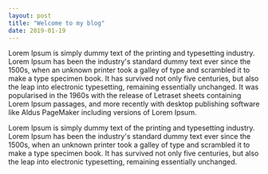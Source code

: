 ```yaml
---
layout: post
title: "Welcome to my blog"
date: 2019-01-19
---
```


Lorem Ipsum is simply dummy text of the printing and typesetting industry.
Lorem Ipsum has been the industry's standard dummy text ever since the
1500s, when an unknown printer took a galley of type and scrambled it to
make a type specimen book. It has survived not only five centuries, but
also the leap into electronic typesetting, remaining essentially unchanged.
It was popularised in the 1960s with the release of Letraset sheets
containing Lorem Ipsum passages, and more recently with desktop publishing
software like Aldus PageMaker including versions of Lorem Ipsum.

Lorem Ipsum is simply dummy text of the printing and typesetting industry.
Lorem Ipsum has been the industry's standard dummy text ever since the
1500s, when an unknown printer took a galley of type and scrambled it to
make a type specimen book. It has survived not only five centuries, but
also the leap into electronic typesetting, remaining essentially unchanged.
